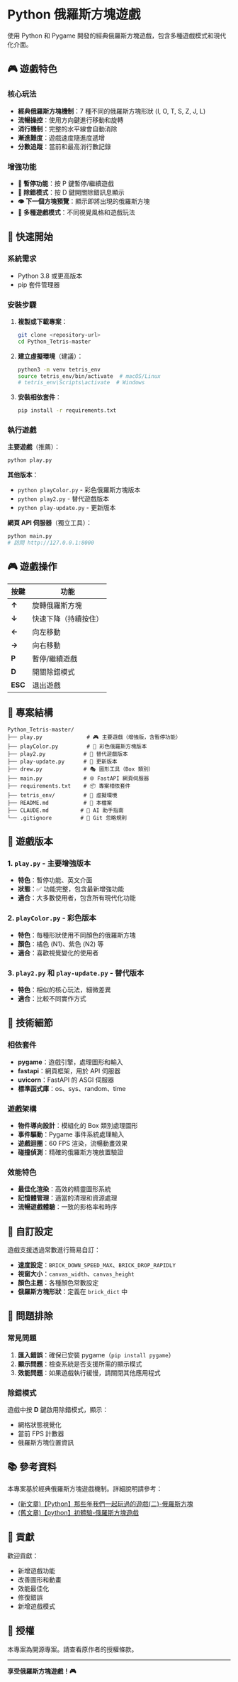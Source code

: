 # Python 俄羅斯方塊遊戲

使用 Python 和 Pygame 開發的經典俄羅斯方塊遊戲，包含多種遊戲模式和現代化介面。

## 🎮 遊戲特色

### 核心玩法

- **經典俄羅斯方塊機制**：7 種不同的俄羅斯方塊形狀 (I, O, T, S, Z, J, L)
- **流暢操控**：使用方向鍵進行移動和旋轉
- **消行機制**：完整的水平線會自動消除
- **漸進難度**：遊戲速度隨進度遞增
- **分數追蹤**：當前和最高消行數記錄

### 增強功能

- **🎯 暫停功能**：按 P 鍵暫停/繼續遊戲
- **🔧 除錯模式**：按 D 鍵開關除錯訊息顯示
- **👁️ 下一個方塊預覽**：顯示即將出現的俄羅斯方塊
- **🎨 多種遊戲模式**：不同視覺風格和遊戲玩法

## 🚀 快速開始

### 系統需求

- Python 3.8 或更高版本
- pip 套件管理器

### 安裝步驟

1. **複製或下載專案**：
   ```bash
   git clone <repository-url>
   cd Python_Tetris-master
   ```

2. **建立虛擬環境**（建議）：
   ```bash
   python3 -m venv tetris_env
   source tetris_env/bin/activate  # macOS/Linux
   # tetris_env\Scripts\activate  # Windows
   ```

3. **安裝相依套件**：
   ```bash
   pip install -r requirements.txt
   ```

### 執行遊戲

**主要遊戲**（推薦）：
```bash
python play.py
```

**其他版本**：
- `python playColor.py` - 彩色俄羅斯方塊版本
- `python play2.py` - 替代遊戲版本
- `python play-update.py` - 更新版本

**網頁 API 伺服器**（獨立工具）：
```bash
python main.py
# 訪問 http://127.0.0.1:8000
```

## 🎮 遊戲操作

| 按鍵 | 功能 |
|-----|------|
| **↑** | 旋轉俄羅斯方塊 |
| **↓** | 快速下降（持續按住） |
| **←** | 向左移動 |
| **→** | 向右移動 |
| **P** | 暫停/繼續遊戲 |
| **D** | 開關除錯模式 |
| **ESC** | 退出遊戲 |

## 📁 專案結構

```
Python_Tetris-master/
├── play.py              # 🎮 主要遊戲（增強版，含暫停功能）
├── playColor.py         # 🎨 彩色俄羅斯方塊版本
├── play2.py            # 🔄 替代遊戲版本
├── play-update.py      # 📝 更新版本
├── drew.py             # 🎭 圖形工具（Box 類別）
├── main.py             # 🌐 FastAPI 網頁伺服器
├── requirements.txt    # 📦 專案相依套件
├── tetris_env/         # 🐍 虛擬環境
├── README.md           # 📖 本檔案
├── CLAUDE.md          # 🤖 AI 助手指南
└── .gitignore         # 🚫 Git 忽略規則
```

## 🎯 遊戲版本

### 1. `play.py` - 主要增強版本

- **特色**：暫停功能、英文介面
- **狀態**：✅ 功能完整，包含最新增強功能
- **適合**：大多數使用者，包含所有現代化功能

### 2. `playColor.py` - 彩色版本

- **特色**：每種形狀使用不同顏色的俄羅斯方塊
- **顏色**：橘色 (N1)、紫色 (N2) 等
- **適合**：喜歡視覺變化的使用者

### 3. `play2.py` 和 `play-update.py` - 替代版本

- **特色**：相似的核心玩法，細微差異
- **適合**：比較不同實作方式

## 🔧 技術細節

### 相依套件

- **pygame**：遊戲引擎，處理圖形和輸入
- **fastapi**：網頁框架，用於 API 伺服器
- **uvicorn**：FastAPI 的 ASGI 伺服器
- **標準函式庫**：os、sys、random、time

### 遊戲架構

- **物件導向設計**：模組化的 Box 類別處理圖形
- **事件驅動**：Pygame 事件系統處理輸入
- **遊戲迴圈**：60 FPS 渲染，流暢動畫效果
- **碰撞偵測**：精確的俄羅斯方塊放置驗證

### 效能特色

- **最佳化渲染**：高效的精靈圖形系統
- **記憶體管理**：適當的清理和資源處理
- **流暢遊戲體驗**：一致的影格率和時序

## 🎨 自訂設定

遊戲支援透過常數進行簡易自訂：

- **速度設定**：`BRICK_DOWN_SPEED_MAX`、`BRICK_DROP_RAPIDLY`
- **視窗大小**：`canvas_width`、`canvas_height`
- **顏色主題**：各種顏色常數設定
- **俄羅斯方塊形狀**：定義在 `brick_dict` 中

## 🐛 問題排除

### 常見問題

1. **匯入錯誤**：確保已安裝 pygame（`pip install pygame`）
2. **顯示問題**：檢查系統是否支援所需的顯示模式
3. **效能問題**：如果遊戲執行緩慢，請關閉其他應用程式

### 除錯模式

遊戲中按 **D** 鍵啟用除錯模式，顯示：

- 網格狀態視覺化
- 當前 FPS 計數器
- 俄羅斯方塊位置資訊

## 📚 參考資料

本專案基於經典俄羅斯方塊遊戲機制。詳細說明請參考：

- [(新文章)【Python】那些年我們一起玩過的遊戲(二)-俄羅斯方塊](https://medium.com/@upgrades/python-%E9%82%A3%E4%BA%9B%E5%B9%B4%E6%88%91%E5%80%91%E4%B8%80%E8%B5%B7%E7%8E%A9%E9%81%8E%E7%9A%84%E9%81%8A%E6%88%B2-%E4%BA%8C-%E4%BF%84%E7%BE%85%E6%96%AF%E6%96%B9%E5%A1%8A-2250e08b72a6)
- [(舊文章)【python】初體驗-俄羅斯方塊遊戲](http://webfish-channel.blogspot.tw/2017/11/python.html)

## 🤝 貢獻

歡迎貢獻：

- 新增遊戲功能
- 改善圖形和動畫
- 效能最佳化
- 修復錯誤
- 新增遊戲模式

## 📄 授權

本專案為開源專案。請查看原作者的授權條款。

---

**享受俄羅斯方塊遊戲！🎮**
